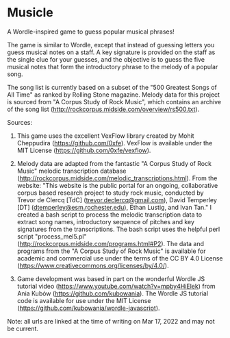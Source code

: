 # Musicle

A Wordle-inspired game to guess popular musical phrases! 

The game is similar to Wordle, except that instead of guessing letters you guess musical notes on a staff. A key signature is provided on the staff as the single clue for your guesses, and the objective is to guess the five musical notes that form the introductory phrase to the melody of a popular song.

The song list is currently based on a subset of the "500 Greatest Songs of All Time" as ranked by Rolling Stone magazine. Melody data for this project is sourced from "A Corpus Study of Rock Music", which contains an archive of the song list (http://rockcorpus.midside.com/overview/rs500.txt). 


Sources:

1) This game uses the excellent VexFlow library created by Mohit Cheppudira (https://github.com/0xfe). VexFlow is available under the MIT License (https://github.com/0xfe/vexflow).

2) Melody data are adapted from the fantastic "A Corpus Study of Rock Music" melodic transcription database (http://rockcorpus.midside.com/melodic_transcriptions.html). From the website: "This website is the public portal for an ongoing, collaborative corpus based research project to study rock music, conducted by Trevor de Clercq [TdC] (trevor.declercq@gmail.com), David Temperley [DT] (dtemperley@esm.rochester.edu), Ethan Lustig, and Ivan Tan." I created a bash script to process the melodic transcription data to extract song names, introductory sequence of pitches and key signatures from the transcriptions. The bash script uses the helpful perl script "process_mel5.pl" (http://rockcorpus.midside.com/programs.html#P2). The data and programs from the "A Corpus Study of Rock Music" is available for academic and commercial use under the terms of the CC BY 4.0 License (https://www.creativecommons.org/licenses/by/4.0/).

3) Game development was based in part on the wonderful Wordle JS tutorial video (https://www.youtube.com/watch?v=mpby4HiElek) from Ania Kubów (https://github.com/kubowania). The Wordle JS tutorial code is available for use under the MIT License (https://github.com/kubowania/wordle-javascript).


Note: all urls are linked at the time of writing on Mar 17, 2022 and may not be current.
